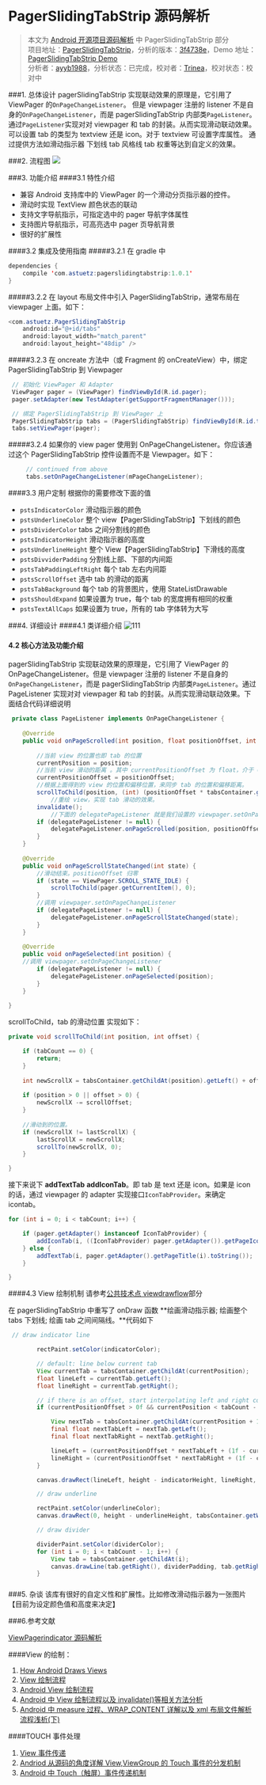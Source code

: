 PagerSlidingTabStrip 源码解析
=====
> 本文为 [Android 开源项目源码解析](https://github.com/android-cn/android-open-project-analysis) 中 PagerSlidingTabStrip 部分  
 项目地址：[PagerSlidingTabStrip](https://github.com/astuetz/PagerSlidingTabStrip)，分析的版本：[3f4738e](https://github.com/astuetz/PagerSlidingTabStrip/commit/3f4738eca833faeca563d93cd77c8df763a45fb6)，Demo 地址：[PagerSlidingTabStrip Demo](https://github.com/aosp-exchange-group/android-open-project-demo/tree/master/pager-sliding-tab-strip-demo-ayyb1988)  
 分析者：[ayyb1988](https://github.com/ayyb1988)，分析状态：已完成，校对者：[Trinea](https://github.com/Trinea)，校对状态：校对中

###1. 总体设计
pagerSlidingTabStrip 实现联动效果的原理是，它引用了 ViewPager 的`OnPageChangeListener`。
但是 viewpager 注册的 listener 不是自身的`OnPageChangeListener`，而是 pagerSlidingTabStrip 内部类`PageListener`。
通过`PageListener`实现对对 viewpager 和 tab 的封装。从而实现滑动联动效果。
可以设置 tab 的类型为 textview 还是 icon。对于 textview 可设置字库属性。
通过提供方法如滑动指示器 下划线 tab 风格线 tab 权重等达到自定义的效果。

###2. 流程图
![](image/lct1.jpg)

###3. 功能介绍
####3.1 特性介绍
* 兼容 Android 支持库中的 ViewPager 的一个滑动分页指示器的控件。
* 滑动时实现 TextView 颜色状态的联动
* 支持文字导航指示，可指定选中的 pager 导航字体属性
* 支持图片导航指示，可高亮选中 pager 页导航背景
* 很好的扩展性

####3.2 集成及使用指南
#####3.2.1
在 gradle 中
```java
dependencies {
    compile 'com.astuetz:pagerslidingtabstrip:1.0.1'
}
```
    
#####3.2.2 在 layout 布局文件中引入 PagerSlidingTabStrip，通常布局在 viewpager 上面。如下：
```java
<com.astuetz.PagerSlidingTabStrip
    android:id="@+id/tabs"
    android:layout_width="match_parent"
    android:layout_height="48dip" />
```
#####3.2.3 在 oncreate 方法中（或 Fragment 的 onCreateView）中，绑定 PagerSlidingTabStrip 到 Viewpager
```java
 // 初始化 ViewPager 和 Adapter
 ViewPager pager = (ViewPager) findViewById(R.id.pager);
 pager.setAdapter(new TestAdapter(getSupportFragmentManager()));

 // 绑定 PagerSlidingTabStrip 到 ViewPager 上
 PagerSlidingTabStrip tabs = (PagerSlidingTabStrip) findViewById(R.id.tabs);
 tabs.setViewPager(pager);
```

#####3.2.4 如果你的 view pager 使用到 OnPageChangeListener。你应该通过这个 PagerSlidingTabStrip 控件设置而不是 Viewpager。如下：
```java
     // continued from above
     tabs.setOnPageChangeListener(mPageChangeListener);
```
####3.3 用户定制
 根据你的需要修改下面的值
* `pstsIndicatorColor` 滑动指示器的颜色
* `pstsUnderlineColor` 整个 view【PagerSlidingTabStrip】下划线的颜色
* `pstsDividerColor` tabs 之间分割线的颜色
* `pstsIndicatorHeight` 滑动指示器的高度
* `pstsUnderlineHeight` 整个 View【PagerSlidingTabStrip】下滑线的高度
* `pstsDivviderPadding` 分割线上部、下部的内间距
* `pstsTabPaddingLeftRight` 每个 tab 左右内间距
* `pstsScrollOffset` 选中 tab 的滑动的距离
* `pstsTabBackground` 每个 tab 的背景图片，使用 StateListDrawable
* `pstsShouldExpand` 如果设置为 true，每个 tab 的宽度拥有相同的权重
* `pstsTextAllCaps` 如果设置为 true，所有的 tab 字体转为大写


###4. 详细设计
####4.1 类详细介绍
![111](image/PagerSlidingTabStrip.jpg)

#### 4.2 核心方法及功能介绍
pagerSlidingTabStrip 实现联动效果的原理是，它引用了 ViewPager 的 OnPageChangeListener。但是 viewpager 注册的 listener 不是自身的`OnPageChangeListener`，而是 pagerSlidingTabStrip 内部类`PageListener`。通过 PageListener 实现对对 viewpager 和 tab 的封装。从而实现滑动联动效果。下面结合代码详细说明
```java
 private class PageListener implements OnPageChangeListener {
	
	@Override
	public void onPageScrolled(int position, float positionOffset, int positionOffsetPixels) {
	
	    //当前 view 的位置也即 tab 的位置
	    currentPosition = position;
	    //当前 view 滑动的距离 。其中 currentPositionOffset 为 float，介于 0~1 代表相对于 tab 宽偏移的比例
	    currentPositionOffset = positionOffset;
	    //根据上面得到的 view 的位置和偏移位置，来同步 tab 的位置和偏移距离。
	    scrollToChild(position, (int) (positionOffset * tabsContainer.getChildAt(position).getWidth()));
			//重绘 view，实现 tab 滑动的效果。
	    invalidate();
			//下面的 delegatePageListener 就是我们设置的 viewpager.setOnPageChangeListener.而现在把它封装在整个 pagerSlidingTabStrip 中，实现 viewpager 滑动的效果。
	    if (delegatePageListener != null) {
	        delegatePageListener.onPageScrolled(position, positionOffset, positionOffsetPixels);
	    }
	}
	
	@Override
	public void onPageScrollStateChanged(int state) {
		//滑动结束。positionOffset 归零
	    if (state == ViewPager.SCROLL_STATE_IDLE) {
	        scrollToChild(pager.getCurrentItem(), 0);
	    }
	    //调用 viewpager.setOnPageChangeListener
	    if (delegatePageListener != null) {
	        delegatePageListener.onPageScrollStateChanged(state);
	    }
	}
	
	@Override
	public void onPageSelected(int position) {
	//调用 viewpager.setOnPageChangeListener
	    if (delegatePageListener != null) {
	        delegatePageListener.onPageSelected(position);
	    }
	}
	
}
```

scrollToChild，tab 的滑动位置 实现如下：
```java
private void scrollToChild(int position, int offset) {

	if (tabCount == 0) {
	    return;
	}
	
	int newScrollX = tabsContainer.getChildAt(position).getLeft() + offset;
	
	if (position > 0 || offset > 0) {
	    newScrollX -= scrollOffset;
	}
	
	//滑动到的位置。
	if (newScrollX != lastScrollX) {
	    lastScrollX = newScrollX;
	    scrollTo(newScrollX, 0);
	}

}
```

接下来说下 **addTextTab**   **addIconTab**。即 tab 是 text 还是 icon。如果是 icon 的话，通过 viewpager 的 adapter 实现接口`IconTabProvider`。来确定 icontab。
```java
for (int i = 0; i < tabCount; i++) {

    if (pager.getAdapter() instanceof IconTabProvider) {
        addIconTab(i, ((IconTabProvider) pager.getAdapter()).getPageIconResId(i));
    } else {
        addTextTab(i, pager.getAdapter().getPageTitle(i).toString());
    }

}
```

####4.3 View 绘制机制
请参考[公共技术点 viewdrawflow](https://github.com/android-cn/android-open-project-analysis/blob/master/tech/viewdrawflow.md)部分

在 pagerSlidingTabStrip 中重写了 onDraw 函数
**绘画滑动指示器; 绘画整个 tabs 下划线; 绘画 tab 之间间隔线。**代码如下
```java
 // draw indicator line

        rectPaint.setColor(indicatorColor);

        // default: line below current tab
        View currentTab = tabsContainer.getChildAt(currentPosition);
        float lineLeft = currentTab.getLeft();
        float lineRight = currentTab.getRight();

        // if there is an offset, start interpolating left and right coordinates between current and next tab
        if (currentPositionOffset > 0f && currentPosition < tabCount - 1) {

            View nextTab = tabsContainer.getChildAt(currentPosition + 1);
            final float nextTabLeft = nextTab.getLeft();
            final float nextTabRight = nextTab.getRight();

            lineLeft = (currentPositionOffset * nextTabLeft + (1f - currentPositionOffset) * lineLeft);
            lineRight = (currentPositionOffset * nextTabRight + (1f - currentPositionOffset) * lineRight);
        }

        canvas.drawRect(lineLeft, height - indicatorHeight, lineRight, height, rectPaint);

        // draw underline

        rectPaint.setColor(underlineColor);
        canvas.drawRect(0, height - underlineHeight, tabsContainer.getWidth(), height, rectPaint);

        // draw divider

        dividerPaint.setColor(dividerColor);
        for (int i = 0; i < tabCount - 1; i++) {
            View tab = tabsContainer.getChildAt(i);
            canvas.drawLine(tab.getRight(), dividerPadding, tab.getRight(), height - dividerPadding, dividerPaint);
        }
```
### 
###5. 杂谈
该库有很好的自定义性和扩展性。比如修改滑动指示器为一张图片【目前为设定颜色值和高度来决定】

###6.参考文献

[ViewPagerindicator 源码解析](https://github.com/android-cn/android-open-project-analysis/tree/master/view-pager-indicator)

####View 的绘制：
1. [How Android Draws Views](http://developer.android.com/guide/topics/ui/how-android-draws.html)
2. [View 绘制流程](https://github.com/aosp-exchange-group/android-open-project-analysis/blob/master/tech/viewdrawflow.md)
3. [ Android View 绘制流程](http://blog.csdn.net/wangjinyu501/article/details/9008271)
4. [Android 中 View 绘制流程以及 invalidate()等相关方法分析](http://blog.csdn.net/qinjuning/article/details/7110211)
5. [Android 中 measure 过程、WRAP_CONTENT 详解以及 xml 布局文件解析流程浅析(下)](http://blog.csdn.net/qinjuning/article/details/8074262)

####TOUCH 事件处理
1. [View 事件传递](https://github.com/aosp-exchange-group/android-open-project-analysis/blob/master/tech/touch-event.md)
2. [Andriod 从源码的角度详解 View,ViewGroup 的 Touch 事件的分发机制](http://blog.csdn.net/xiaanming/article/details/21696315)
3. [Android 中 Touch（触屏）事件传递机制](http://blog.csdn.net/wangjinyu501/article/details/22584465)
